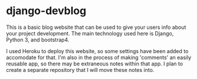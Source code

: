 # django-devblog
This is a basic blog website that can be used to give your users info about your project development. The main technology used here is Django, Python 3, and bootstrap4.

I used Heroku to deploy this website, so some settings have been added to accomodate for that. I'm also in the process of making 'comments' an easily reusable app, so there may be extraneous notes within that app. I plan to create a separate repository that I will move these notes into.
